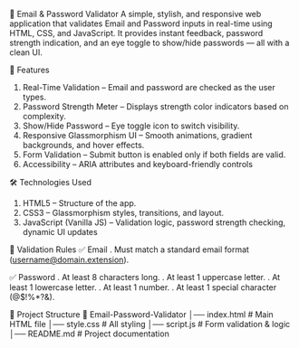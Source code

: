 📧 Email & Password Validator
A simple, stylish, and responsive web application that validates Email and Password inputs in real-time using HTML, CSS, and JavaScript.
It provides instant feedback, password strength indication, and an eye toggle to show/hide passwords — all with a clean UI.

🚀 Features
1. Real-Time Validation – Email and password are checked as the user types.
2. Password Strength Meter – Displays strength color indicators based on complexity.
3. Show/Hide Password – Eye toggle icon to switch visibility.
4. Responsive Glassmorphism UI – Smooth animations, gradient backgrounds, and hover effects.
5. Form Validation – Submit button is enabled only if both fields are valid.
6. Accessibility – ARIA attributes and keyboard-friendly controls

🛠️ Technologies Used
1. HTML5 – Structure of the app.
2. CSS3 – Glassmorphism styles, transitions, and layout.
3. JavaScript (Vanilla JS) – Validation logic, password strength checking, dynamic UI updates

📜 Validation Rules
✅ Email
. Must match a standard email format (username@domain.extension).

✅ Password
. At least 8 characters long.
. At least 1 uppercase letter.
. At least 1 lowercase letter.
. At least 1 number.
. At least 1 special character (@$!%*?&).

📂 Project Structure
📁 Email-Password-Validator
│── index.html      # Main HTML file
│── style.css       # All styling
│── script.js       # Form validation & logic
│── README.md       # Project documentation
